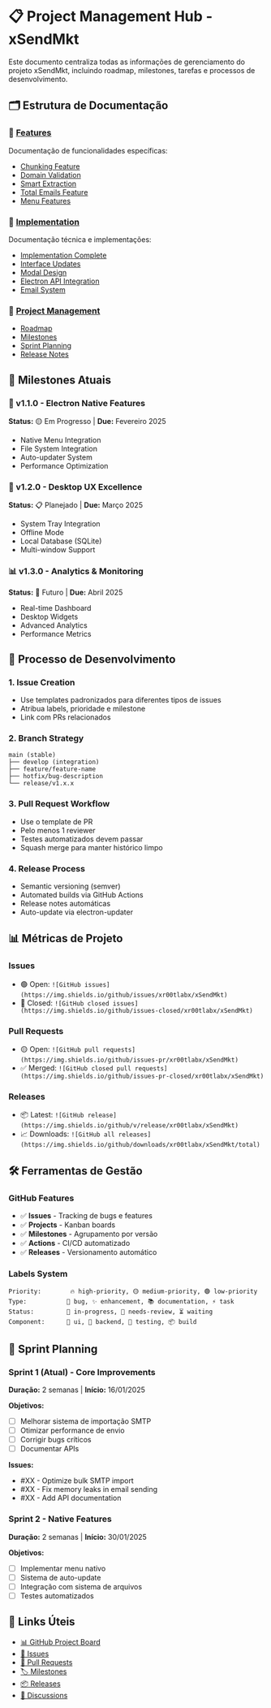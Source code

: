 # 📋 Project Management Hub - xSendMkt

Este documento centraliza todas as informações de gerenciamento do projeto xSendMkt, incluindo roadmap, milestones, tarefas e processos de desenvolvimento.

## 🗂️ Estrutura de Documentação

### 📁 [Features](/docs/features/)
Documentação de funcionalidades específicas:
- [Chunking Feature](../features/CHUNKING_FEATURE.md)
- [Domain Validation](../features/DOMAIN_VALIDATION_FEATURE.md)
- [Smart Extraction](../features/SMART_EXTRACTION_FEATURE.md)
- [Total Emails Feature](../features/TOTAL_EMAILS_FEATURE.md)
- [Menu Features](../features/MENU_FEATURES.md)

### 📁 [Implementation](/docs/implementation/)
Documentação técnica e implementações:
- [Implementation Complete](../implementation/IMPLEMENTATION_COMPLETE.md)
- [Interface Updates](../implementation/NOVA_INTERFACE.md)
- [Modal Design](../implementation/IMPROVED_MODAL_DESIGN.md)
- [Electron API Integration](../implementation/INTEGRACAO_ELECTRON_API.md)
- [Email System](../implementation/SISTEMA_ENVIO_COMPLETO.md)

### 📁 [Project Management](/docs/project-management/)
- [Roadmap](PROJECT_ROADMAP.md)
- [Milestones](MILESTONES.md)
- [Sprint Planning](SPRINT_PLANNING.md)
- [Release Notes](RELEASE_NOTES.md)

## 🎯 Milestones Atuais

### 🚀 v1.1.0 - Electron Native Features
**Status:** 🟡 Em Progresso | **Due:** Fevereiro 2025
- Native Menu Integration
- File System Integration
- Auto-updater System
- Performance Optimization

### 🔧 v1.2.0 - Desktop UX Excellence
**Status:** 📋 Planejado | **Due:** Março 2025
- System Tray Integration
- Offline Mode
- Local Database (SQLite)
- Multi-window Support

### 📊 v1.3.0 - Analytics & Monitoring
**Status:** 🔮 Futuro | **Due:** Abril 2025
- Real-time Dashboard
- Desktop Widgets
- Advanced Analytics
- Performance Metrics

## 🔄 Processo de Desenvolvimento

### 1. **Issue Creation**
- Use templates padronizados para diferentes tipos de issues
- Atribua labels, prioridade e milestone
- Link com PRs relacionados

### 2. **Branch Strategy**
```
main (stable)
├── develop (integration)
├── feature/feature-name
├── hotfix/bug-description
└── release/v1.x.x
```

### 3. **Pull Request Workflow**
- Use o template de PR
- Pelo menos 1 reviewer
- Testes automatizados devem passar
- Squash merge para manter histórico limpo

### 4. **Release Process**
- Semantic versioning (semver)
- Automated builds via GitHub Actions
- Release notes automáticas
- Auto-update via electron-updater

## 📊 Métricas de Projeto

### Issues
- 🟢 Open: `![GitHub issues](https://img.shields.io/github/issues/xr00tlabx/xSendMkt)`
- 🔴 Closed: `![GitHub closed issues](https://img.shields.io/github/issues-closed/xr00tlabx/xSendMkt)`

### Pull Requests
- 🟡 Open: `![GitHub pull requests](https://img.shields.io/github/issues-pr/xr00tlabx/xSendMkt)`
- ✅ Merged: `![GitHub closed pull requests](https://img.shields.io/github/issues-pr-closed/xr00tlabx/xSendMkt)`

### Releases
- 📦 Latest: `![GitHub release](https://img.shields.io/github/v/release/xr00tlabx/xSendMkt)`
- 📈 Downloads: `![GitHub all releases](https://img.shields.io/github/downloads/xr00tlabx/xSendMkt/total)`

## 🛠️ Ferramentas de Gestão

### GitHub Features
- ✅ **Issues** - Tracking de bugs e features
- ✅ **Projects** - Kanban boards
- ✅ **Milestones** - Agrupamento por versão
- ✅ **Actions** - CI/CD automatizado
- ✅ **Releases** - Versionamento automático

### Labels System
```
Priority:        🔥 high-priority, 🟡 medium-priority, 🟢 low-priority
Type:           🐛 bug, ✨ enhancement, 📚 documentation, ⚡ task
Status:         🚀 in-progress, 👀 needs-review, ⏳ waiting
Component:      🎨 ui, 🔧 backend, 🧪 testing, 📦 build
```

## 📅 Sprint Planning

### Sprint 1 (Atual) - Core Improvements
**Duração:** 2 semanas | **Início:** 16/01/2025

**Objetivos:**
- [ ] Melhorar sistema de importação SMTP
- [ ] Otimizar performance de envio
- [ ] Corrigir bugs críticos
- [ ] Documentar APIs

**Issues:**
- #XX - Optimize bulk SMTP import
- #XX - Fix memory leaks in email sending
- #XX - Add API documentation

### Sprint 2 - Native Features
**Duração:** 2 semanas | **Início:** 30/01/2025

**Objetivos:**
- [ ] Implementar menu nativo
- [ ] Sistema de auto-update
- [ ] Integração com sistema de arquivos
- [ ] Testes automatizados

## 🔗 Links Úteis

- [📊 GitHub Project Board](https://github.com/xr00tlabx/xSendMkt/projects)
- [🐛 Issues](https://github.com/xr00tlabx/xSendMkt/issues)
- [🔄 Pull Requests](https://github.com/xr00tlabx/xSendMkt/pulls)
- [🏷️ Milestones](https://github.com/xr00tlabx/xSendMkt/milestones)
- [📦 Releases](https://github.com/xr00tlabx/xSendMkt/releases)
- [💬 Discussions](https://github.com/xr00tlabx/xSendMkt/discussions)
